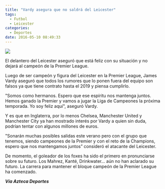 ```yaml
---
title: "Vardy asegura que no saldrá del Leicester"
tags:
  - Futbol
  - Leicester
categories:
  - Deportes
date: 2016-05-10 08:49:33
---
```

![](/images/vardy.jpg)

El delantero del Leicester aseguró que está feliz con su situación y no dejará al campeón de la Premier League.

Luego de ser campeón y figura del Leicester en la Premier League, James Vardy aseguró que todos los rumores que lo ponen fuera del equipo son falsos ya que tiene contrato hasta el 2019 y piensa cumplirlo.

"Somos como hermanos. Espero que ese espíritu nos mantenga juntos. Hemos ganado la Premier y vamos a jugar la Liga de Campeones la próxima temporada. Yo soy feliz aquí", aseguró Vardy.

Y es que en Inglaterra, por lo menos Chelsea, Manchester United y Manchester City ya han mostrado interés por Vardy a quien sin duda, podrían tentar con algunos millones de euros.

"Sonarán muchas posibles salidas este verano pero con el grupo que tenemos, siendo campeones de la Premier y con el reto de la Champions, espero que nos mantengamos juntos” consideró el atacante del Leicester.

De momento, el goleador de los foxes ha sido el primero en pronunciarse sobre su futuro. Los Mahrez, Kanté, Drinkwater... aún no han aclarado su futuro. La carrera para mantener el bloque campeón de la Premier League ha comenzado.

***Vía Azteca Deportes***

